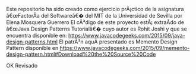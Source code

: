 Este repositorio ha sido creado como ejercicio prÃ¡ctico de la asignatura â€œFactorÃ­a del Softwareâ€� del MIT de la Universidad de Sevilla por Elena Mosquera Guerrero
El cÃ³digo de este proyecto estÃ¡ extraÃ­do de â€œJava Design Patterns Tutorialâ€� cuyo autor es Rohit Joshi y que se encuentra disponible en:
https://www.javacodegeeks.com/2015/09/java-design-patterns.html
El patrÃ³n aquÃ­ presentado es Memento Design Pattern disponible en https://www.javacodegeeks.com/2015/09/memento-design-pattern.html#Download%20the%20Source%20Code

OK Revisado


